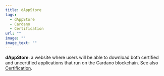 ```yaml
---
title: dAppStore
tags:
  - dAppStore
  - Cardano
  - Certification
url: ""
image: ""
image_text: ""
---
```


**dAppStore**: a website where users will be able to download both certified and uncertified applications that run on the Cardano blockchain. See also [Certification](https://iohk.io/en/blog/posts/2021/10/25/new-certification-levels-for-smart-contracts-on-cardano/).
